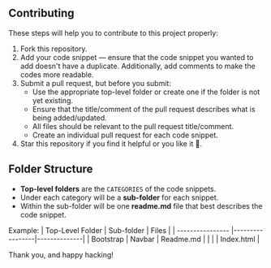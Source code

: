 ## Contributing

These steps will help you to contribute to this project properly:
1. Fork this repository.
2. Add your code snippet — ensure that the code snippet you wanted to add doesn't have a duplicate. Additionally, add comments to make the codes more readable.
3. Submit a pull request, but before you submit:
   * Use the appropriate top-level folder or create one if the folder is not yet existing.
   * Ensure that the title/comment of the pull request describes what is being added/updated.
   * All files should be relevant to the pull request title/comment.
   * Create an individual pull request for each code snippet.
3. Star this repository if you find it helpful or you like it 🌟.

## Folder Structure

- **Top-level folders** are the `CATEGORIES` of the code snippets.
- Under each category will be a **sub-folder** for each snippet.
- Within the sub-folder will be one **readme.md** file that best describes the code snippet.

Example:
| Top-Level Folder | Sub-folder      | Files        |
| ---------------- |-----------------|--------------|
| Bootstrap        | Navbar          | Readme.md    |
|                  |                 | Index.html   |

Thank you, and happy hacking!



